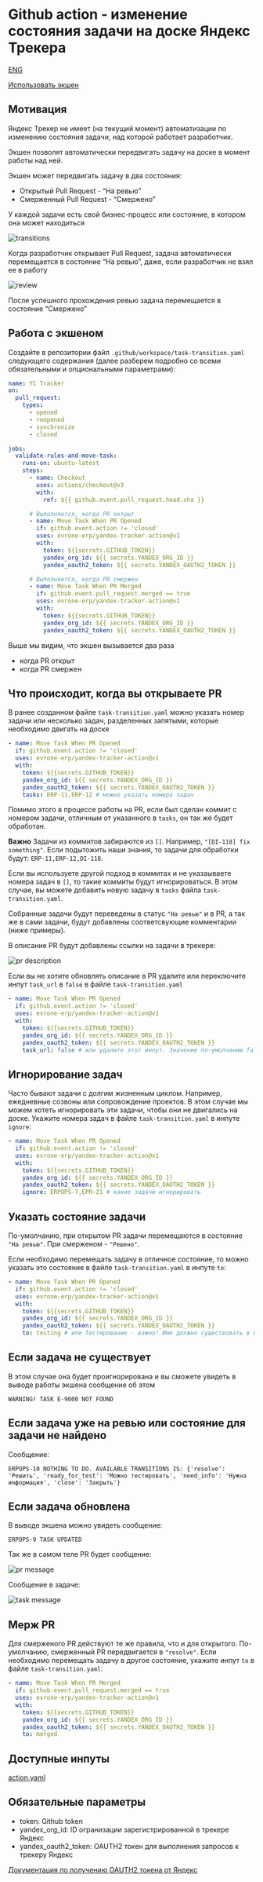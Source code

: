 # Github action - изменение состояния задачи на доске Яндекс Трекера

[ENG](https://github.com/evrone-erp/yandex-tracker-action/blob/master/README.md)

[Использовать экшен](https://github.com/marketplace/actions/move-yandex-tracker-task-on-board)

## Мотивация

Яндекс Трекер не имеет (на текущий момент) автоматизации по изменению состояния задачи, над которой работает разработчик. 

Экшен позволят автоматически передвигать задачу на доске в момент работы над ней. 

Экшен может передвигать задачу в два состояния: 

- Открытый Pull Request - “На ревью” 
- Смерженный Pull Request - “Смержено” 

У каждой задачи есть свой бизнес-процесс или состояние, в котором она может находиться

![transitions](images/transitions.png)

Когда разработчик открывает Pull Request, задача автоматически перемещается в состояние “На ревью”, даже, если разработчик не взял ее в работу

![review](images/review.png)

После успешного прохождения ревью задача перемещается в состояние “Смержено”

## Работа с экшеном

Создайте в репозитории файл `.github/workspace/task-transition.yaml` следующего содержания (далее разберем подробно со всеми обязательными и опциональными параметрами):

```yaml
name: YC Tracker
on:
  pull_request:
    types:
      - opened
      - reopened
      - synchronize
      - closed

jobs:
  validate-rules-and-move-task:
    runs-on: ubuntu-latest
    steps:
      - name: Checkout
        uses: actions/checkout@v3
        with:
          ref: ${{ github.event.pull_request.head.sha }}

      # Выполняется, когда PR октрыт
      - name: Move Task When PR Opened
        if: github.event.action != 'closed'
        uses: evrone-erp/yandex-tracker-action@v1
        with:
          token: ${{secrets.GITHUB_TOKEN}}
          yandex_org_id: ${{ secrets.YANDEX_ORG_ID }}
          yandex_oauth2_token: ${{ secrets.YANDEX_OAUTH2_TOKEN }}

      # Выполняется, когда PR смержен
      - name: Move Task When PR Merged
        if: github.event.pull_request.merged == true
        uses: evrone-erp/yandex-tracker-action@v1
        with:
          token: ${{secrets.GITHUB_TOKEN}}
          yandex_org_id: ${{ secrets.YANDEX_ORG_ID }}
          yandex_oauth2_token: ${{ secrets.YANDEX_OAUTH2_TOKEN }}
```

Выше мы видим, что экшен вызывается два раза

- когда PR открыт
- когда PR смержен


## Что происходит, когда вы открываете PR

В ранее созданном файле `task-transition.yaml` можно указать номер задачи или несколько задач, разделенных запятыми, которые необходимо двигать на доске

```yaml
- name: Move Task When PR Opened
  if: github.event.action != 'closed'
  uses: evrone-erp/yandex-tracker-action@v1
  with:
    token: ${{secrets.GITHUB_TOKEN}}
    yandex_org_id: ${{ secrets.YANDEX_ORG_ID }}
    yandex_oauth2_token: ${{ secrets.YANDEX_OAUTH2_TOKEN }}
    tasks: ERP-11,ERP-12 # можно указать номера задач
```

Помимо этого в процессе работы на PR, если был сделан коммит с номером задачи, отличным от указанного в `tasks`, он так же будет обработан.

**Важно** Задачи из коммитов забираются из `[]`. Например, `"[DI-118] fix something"`. Если подытожить наши знания, то задачи для обработки будут: `ERP-11,ERP-12,DI-118`.

Если вы используете другой подход в коммитах и не указаываете номера задач в `[]`, то такие коммиты будут игнорироваться. В этом случае, вы можете добавить новую задачу в `tasks` файла `task-transition.yaml`.

Собранные задачи будут переведены в статус `"На ревью"` и в PR, а так же в сами задачи, будут добавлены соответсвующие комментарии (ниже примеры).


В описание PR будут добавлены ссылки на задачи в трекере:

![pr description](images/pr_description.png)

Если вы не хотите обновлять описание в PR удалите или переключите инпут `task_url` в `false` в файле `task-transition.yaml`

```yaml
- name: Move Task When PR Opened
  if: github.event.action != 'closed'
  uses: evrone-erp/yandex-tracker-action@v1
  with:
    token: ${{secrets.GITHUB_TOKEN}}
    yandex_org_id: ${{ secrets.YANDEX_ORG_ID }}
    yandex_oauth2_token: ${{ secrets.YANDEX_OAUTH2_TOKEN }}
    task_url: false # или удалите этот инпут. Значение по-умолчанию false
```

## Игнорирование задач

Часто бывают задачи с долгим жизненным циклом. Например, ежедневные созвоны или сопровождение проектов. В этом случае мы можем хотеть игнорировать эти задачи, чтобы они не двигались на доске. Укажите номера задач в файле `task-transition.yaml` в инпуте `ignore`:

```yaml
- name: Move Task When PR Opened
  if: github.event.action != 'closed'
  uses: evrone-erp/yandex-tracker-action@v1
  with:
    token: ${{secrets.GITHUB_TOKEN}}
    yandex_org_id: ${{ secrets.YANDEX_ORG_ID }}
    yandex_oauth2_token: ${{ secrets.YANDEX_OAUTH2_TOKEN }}
    ignore: ERPOPS-7,EPR-21 # какие задачи игнорировать
```

## Указать состояние задачи

По-умолчанию, при открытом PR задачи перемещаются в состояние `"На ревью"`. При смерженом - `"Решено"`.

Если необходимо перемещать задачу в отличное состояние, то можно указать это состояние в файле `task-transition.yaml` в инпуте `to`:

```yaml
- name: Move Task When PR Opened
  if: github.event.action != 'closed'
  uses: evrone-erp/yandex-tracker-action@v1
  with:
    token: ${{secrets.GITHUB_TOKEN}}
    yandex_org_id: ${{ secrets.YANDEX_ORG_ID }}
    yandex_oauth2_token: ${{ secrets.YANDEX_OAUTH2_TOKEN }}
    to: testing # или Тестирование - важно! Имя должно существовать в бизнес-процессе переходов задачи
```

## Если задача не существует

В этом случае она будет проигнорирована и вы сможете увидеть в выводе работы экшена сообщение об этом

`WARNING! TASK E-9000 NOT FOUND`

## Если задача уже на ревью или состояние для задачи не найдено

Сообщение:

`ERPOPS-10 NOTHING TO DO. AVAILABLE TRANSITIONS IS: {'resolve': 'Решить', 'ready_for_test': 'Можно тестировать', 'need_info': 'Нужна информация', 'close': 'Закрыть'}`

## Если задача обновлена

В выводе экшена можно увидеть сообщение:

`ERPOPS-9 TASK UPDATED `

Так же в самом теле PR будет сообщение:

![pr message](images/pr_msg.png)

Сообщение в задаче:

![task message](images/task_msg.png)

## Мерж PR

Для смерженого PR действуют те же правила, что и для открытого. По-умолчанию, смерженный PR передвигается в `"resolve"`. Если необходимо перемещать задачу в другое состояние, укажите инпут `to` в файле `task-transition.yaml`:

```yaml
- name: Move Task When PR Merged
  if: github.event.pull_request.merged == true
  uses: evrone-erp/yandex-tracker-action@v1
  with:
    token: ${{secrets.GITHUB_TOKEN}}
    yandex_org_id: ${{ secrets.YANDEX_ORG_ID }}
    yandex_oauth2_token: ${{ secrets.YANDEX_OAUTH2_TOKEN }}
    to: merged
```

## Доступные инпуты

[action.yaml](https://raw.githubusercontent.com/evrone-erp/yandex-tracker-action/master/action.yaml)

## Обязательные параметры

- token: Github token
- yandex_org_id: ID огранизации зарегистрированной в трекере Яндекс
- yandex_oauth2_token: OAUTH2 токен для выполнения запросов к трекеру Яндекс

[Документация по получению OAUTH2 токена от Яндекс](https://yandex.ru/dev/id/doc/dg/oauth/concepts/about.html)

